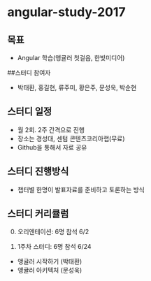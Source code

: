 
angular-study-2017
===========

## 목표
  - Angular 학습(앵귤러 첫걸음, 한빛미디어)
  
##스터디 참여자
  - 박태환, 홍길현, 류주미, 황은주, 문성욱, 박순현

## 스터디 일정
  - 월 2회. 2주 간격으로 진행
  - 장소는 경성대, 센텀 콘텐츠코리아랩(무료)
  - Github을 통해서 자료 공유

## 스터디 진행방식
  - 챕터별 한명이 발표자료를 준비하고 토론하는 방식

## 스터디 커리큘럼
 0. 오리엔테이션: 6명 참석 6/2

 1. 1주차 스터디: 6명 참석  6/24
   * 앵귤러 시작하기 (박태환)
   * 앵귤러 아키텍처 (문성욱)
